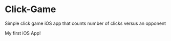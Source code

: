 # Click-Game
Simple click game iOS app that counts number of clicks versus an opponent 

My first iOS App!
